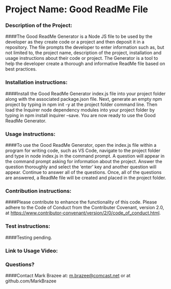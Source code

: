 
# Project Name: Good ReadMe File

### Description of the Project: 

####The Good ReadMe Generator is a Node JS file to be used by the developer as they create code or a project and then deposit it in a repository. The file prompts the developer to enter information such as, but not limited to, the project name, description of the project, installation and usage instructions about their code or project. The Generator is a tool to help the developer create a thorough and informative ReadMe file based on best practices.

### Installation instructions: 

####Install the Good ReadMe Generator index.js file into your project folder along with the associated package.json file. Next, generate an empty npm project by typing in npm init -y at the project folder command line. Then load the Inquirer node dependency modules into your project folder by typing in npm install inquirer –save. You are now ready to use the Good ReadMe Generator.

### Usage instructions: 

####To use the Good ReadMe Generator, open the index.js file within a program for writing code, such as VS Code, navigate to the project folder and type in node index.js in the command prompt. A question will appear in the command prompt asking for information about the project. Answer the question thoroughly and select the ‘enter’ key and another question will appear. Continue to answer all of the questions. Once, all of the questions are answered, a ReadMe file will be created and placed in the project folder.

### Contribution instructions: 

####Please contribute to enhance the functionality of this code. Please adhere to the Code of Conduct from the Contributer Covenant, version 2.0, at https://www.contributor-convenant/version/2/0/code_of_conduct.html.

### Test instructions: 

####Testing pending.

### Link to Usage Video:

####

### Questions? 

####Contact Mark Brazee at: m.brazee@comcast.net or at github.com/MarkBrazee

